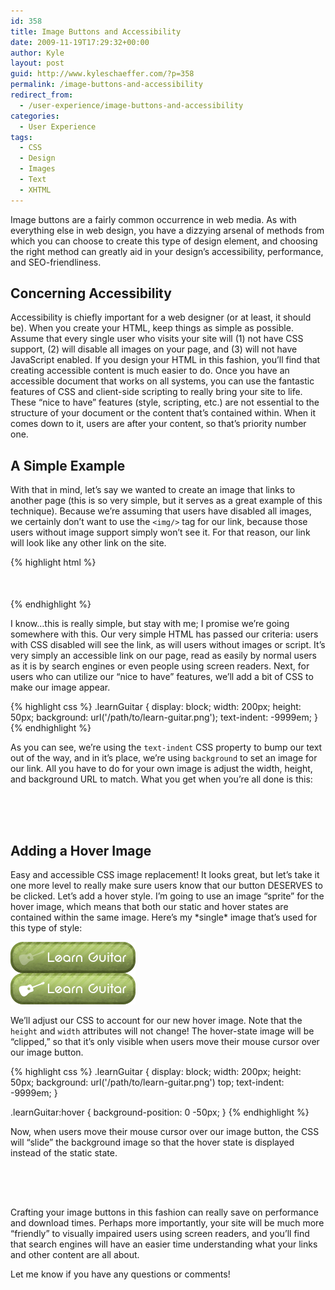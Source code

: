 ```yaml
---
id: 358
title: Image Buttons and Accessibility
date: 2009-11-19T17:29:32+00:00
author: Kyle
layout: post
guid: http://www.kyleschaeffer.com/?p=358
permalink: /image-buttons-and-accessibility
redirect_from:
  - /user-experience/image-buttons-and-accessibility
categories:
  - User Experience
tags:
  - CSS
  - Design
  - Images
  - Text
  - XHTML
---
```

Image buttons are a fairly common occurrence in web media. As with everything else in web design, you have a dizzying arsenal of methods from which you can choose to create this type of design element, and choosing the right method can greatly aid in your design’s accessibility, performance, and SEO-friendliness.

## Concerning Accessibility

Accessibility is chiefly important for a web designer (or at least, it should be). When you create your HTML, keep things as simple as possible. Assume that every single user who visits your site will (1) not have CSS support, (2) will disable all images on your page, and (3) will not have JavaScript enabled. If you design your HTML in this fashion, you’ll find that creating accessible content is much easier to do. Once you have an accessible document that works on all systems, you can use the fantastic features of CSS and client-side scripting to really bring your site to life. These “nice to have” features (style, scripting, etc.) are not essential to the structure of your document or the content that’s contained within. When it comes down to it, users are after your content, so that’s priority number one.

## A Simple Example

With that in mind, let’s say we wanted to create an image that links to another page (this is so very simple, but it serves as a great example of this technique). Because we’re assuming that users have disabled all images, we certainly don’t want to use the `<img/>` tag for our link, because those users without image support simply won’t see it. For that reason, our link will look like any other link on the site.

{% highlight html %}
<a class="learnGuitar" href="http://www.mahalo.com/how-to-play-guitar-for-newbies">Learn Guitar</a>
{% endhighlight %}

I know&hellip;this is really simple, but stay with me; I promise we’re going somewhere with this. Our very simple HTML has passed our criteria: users with CSS disabled will see the link, as will users without images or script. It’s very simply an accessible link on our page, read as easily by normal users as it is by search engines or even people using screen readers. Next, for users who can utilize our “nice to have” features, we’ll add a bit of CSS to make our image appear.

{% highlight css %}
.learnGuitar {
  display: block;
  width: 200px;
  height: 50px;
  background: url('/path/to/learn-guitar.png');
  text-indent: -9999em;
}
{% endhighlight %}

As you can see, we’re using the `text-indent` CSS property to bump our text out of the way, and in it’s place, we’re using `background` to set an image for our link. All you have to do for your own image is adjust the width, height, and background URL to match. What you get when you’re all done is this:

<a class="learnGuitar" href="http://www.mahalo.com/how-to-play-guitar-for-newbies">Learn Guitar</a>

<style type="text/css">
.learnGuitar{display: block;width: 200px;height: 50px;background: url('/assets/img/learn-guitar.png');text-indent: -9999em;}.learnGuitar:hover{border-style: none;background-color: transparent;}
</style>

## Adding a Hover Image

Easy and accessible CSS image replacement! It looks great, but let’s take it one more level to really make sure users know that our button DESERVES to be clicked. Let’s add a hover style. I’m going to use an image “sprite” for the hover image, which means that both our static and hover states are contained within the same image. Here’s my \*single\* image that’s used for this type of style:

![Learn Guitar Image Sprite](/assets/img/learn-guitar-hover.png)

We’ll adjust our CSS to account for our new hover image. Note that the `height` and `width` attributes will not change! The hover-state image will be “clipped,” so that it’s only visible when users move their mouse cursor over our image button.

{% highlight css %}
.learnGuitar {
  display: block;
  width: 200px;
  height: 50px;
  background: url('/path/to/learn-guitar.png') top;
  text-indent: -9999em;
}

.learnGuitar:hover {
  background-position: 0 -50px;
}
{% endhighlight %}

Now, when users move their mouse cursor over our image button, the CSS will “slide” the background image so that the hover state is displayed instead of the static state.

<a class="learnGuitarHover" href="http://www.mahalo.com/how-to-play-guitar-for-newbies">Learn Guitar</a>

<style type="text/css">
.learnGuitarHover{display: block;width: 200px;height: 50px;background: url('/assets/img/learn-guitar-hover.png') top;text-indent: -9999em;}.learnGuitarHover:hover{background-position: 0 -50px;border-style: none;background-color:transparent;}
</style>

Crafting your image buttons in this fashion can really save on performance and download times. Perhaps more importantly, your site will be much more “friendly” to visually impaired users using screen readers, and you’ll find that search engines will have an easier time understanding what your links and other content are all about.

Let me know if you have any questions or comments!
